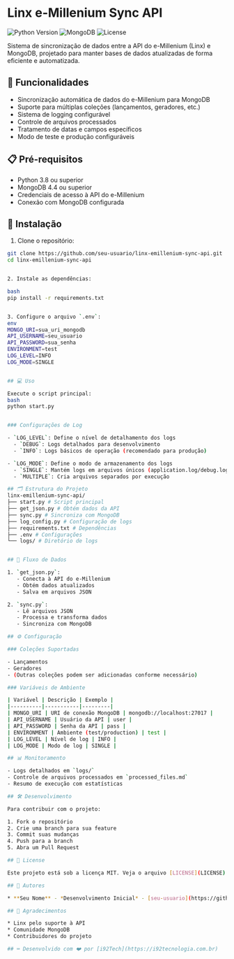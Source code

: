 # Linx e-Millenium Sync API

![Python Version](https://img.shields.io/badge/python-3.8%2B-blue)
![MongoDB](https://img.shields.io/badge/MongoDB-4.4%2B-green)
![License](https://img.shields.io/badge/license-MIT-blue)

Sistema de sincronização de dados entre a API do e-Millenium (Linx) e MongoDB, projetado para manter bases de dados atualizadas de forma eficiente e automatizada.

## 🚀 Funcionalidades

- Sincronização automática de dados do e-Millenium para MongoDB
- Suporte para múltiplas coleções (lançamentos, geradores, etc.)
- Sistema de logging configurável
- Controle de arquivos processados
- Tratamento de datas e campos específicos
- Modo de teste e produção configuráveis

## 📋 Pré-requisitos

- Python 3.8 ou superior
- MongoDB 4.4 ou superior
- Credenciais de acesso à API do e-Millenium
- Conexão com MongoDB configurada

## 🔧 Instalação

1. Clone o repositório:
```bash
git clone https://github.com/seu-usuario/linx-emillenium-sync-api.git
cd linx-emillenium-sync-api


2. Instale as dependências:

bash
pip install -r requirements.txt


3. Configure o arquivo `.env`:
env
MONGO_URI=sua_uri_mongodb
API_USERNAME=seu_usuario
API_PASSWORD=sua_senha
ENVIRONMENT=test
LOG_LEVEL=INFO
LOG_MODE=SINGLE


## 💻 Uso

Execute o script principal:
bash
python start.py


### Configurações de Log

- `LOG_LEVEL`: Define o nível de detalhamento dos logs
  - `DEBUG`: Logs detalhados para desenvolvimento
  - `INFO`: Logs básicos de operação (recomendado para produção)

- `LOG_MODE`: Define o modo de armazenamento dos logs
  - `SINGLE`: Mantém logs em arquivos únicos (application.log/debug.log)
  - `MULTIPLE`: Cria arquivos separados por execução

## 🗂 Estrutura do Projeto
linx-emillenium-sync-api/
├── start.py # Script principal
├── get_json.py # Obtém dados da API
├── sync.py # Sincroniza com MongoDB
├── log_config.py # Configuração de logs
├── requirements.txt # Dependências
├── .env # Configurações
└── logs/ # Diretório de logs


## 🔄 Fluxo de Dados

1. `get_json.py`: 
   - Conecta à API do e-Millenium
   - Obtém dados atualizados
   - Salva em arquivos JSON

2. `sync.py`:
   - Lê arquivos JSON
   - Processa e transforma dados
   - Sincroniza com MongoDB

## ⚙️ Configuração

### Coleções Suportadas

- Lançamentos
- Geradores
- (Outras coleções podem ser adicionadas conforme necessário)

### Variáveis de Ambiente

| Variável | Descrição | Exemplo |
|----------|-----------|---------|
| MONGO_URI | URI de conexão MongoDB | mongodb://localhost:27017 |
| API_USERNAME | Usuário da API | user |
| API_PASSWORD | Senha da API | pass |
| ENVIRONMENT | Ambiente (test/production) | test |
| LOG_LEVEL | Nível de log | INFO |
| LOG_MODE | Modo de log | SINGLE |

## 📊 Monitoramento

- Logs detalhados em `logs/`
- Controle de arquivos processados em `processed_files.md`
- Resumo de execução com estatísticas

## 🛠️ Desenvolvimento

Para contribuir com o projeto:

1. Fork o repositório
2. Crie uma branch para sua feature
3. Commit suas mudanças
4. Push para a branch
5. Abra um Pull Request

## 📝 License

Este projeto está sob a licença MIT. Veja o arquivo [LICENSE](LICENSE) para mais detalhes.

## 👥 Autores

* **Seu Nome** - *Desenvolvimento Inicial* - [seu-usuario](https://github.com/seu-usuario)

## 🎁 Agradecimentos

* Linx pelo suporte à API
* Comunidade MongoDB
* Contribuidores do projeto

## ⌨️ Desenvolvido com ❤️ por [i92Tech](https://i92tecnologia.com.br)